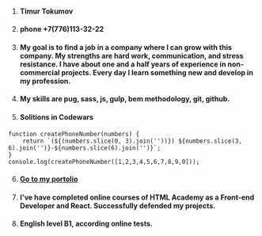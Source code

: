 1. #### Timur Tokumov  
2. #### phone +7(776)113-32-22  
3. #### My goal is to find a job in a company where I can grow with this company. My strengths are hard work, communication, and stress resistance. I have about one and a half years of experience in non-commercial projects. Every day I learn something new and develop in my profession.  
4. #### My skills are pug, sass, js, gulp, bem methodology, git, github.  
5. #### Solitions in Codewars

```  
function createPhoneNumber(numbers) {
    return `(${(numbers.slice(0, 3).join(''))}) ${numbers.slice(3, 6).join('')}-${numbers.slice(6).join('')}`;
}
console.log(createPhoneNumber([1,2,3,4,5,6,7,8,9,0]));   
```
6. #### [Go to my portolio](https://ttscript.github.io/portfolio/#en)  
7. #### I've have completed online courses of HTML Academy as a Front-end Developer and React. Successfully defended my projects.  
8. #### English level B1, according online tests.  
